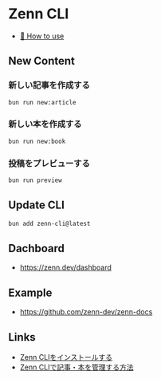 # Zenn CLI

* [📘 How to use](https://zenn.dev/zenn/articles/zenn-cli-guide)

## New Content

### 新しい記事を作成する

```bash
bun run new:article
```

### 新しい本を作成する

```bash
bun run new:book
```

### 投稿をプレビューする

```bash
bun run preview
```

## Update CLI

```bash
bun add zenn-cli@latest
```

## Dachboard

- https://zenn.dev/dashboard

## Example

- https://github.com/zenn-dev/zenn-docs

## Links

- [Zenn CLIをインストールする](https://zenn.dev/zenn/articles/install-zenn-cli)
- [Zenn CLIで記事・本を管理する方法](https://zenn.dev/zenn/articles/zenn-cli-guide)

